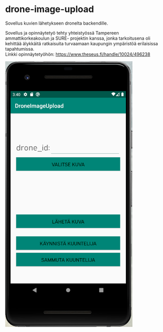 # drone-image-upload

Sovellus kuvien lähetykseen dronelta backendille.  

Sovellus ja opinnäytetyö tehty yhteistyössä Tampereen ammattikorkeakoulun ja SURE-
projektin kanssa, jonka tarkoitusena oli kehittää älykkäitä ratkaisuita turvaamaan
kaupungin ympäristöä erilaisissa tapahtumissa.  
Linkki opinnäytetyöhön: https://www.theseus.fi/handle/10024/496238

![](https://raw.githubusercontent.com/villehelin/drone-image-upload/main/android_MainActivity.PNG?token=GHSAT0AAAAAACKK2FX5FV6GRYHWEW5GUCDIZKVARWA)

